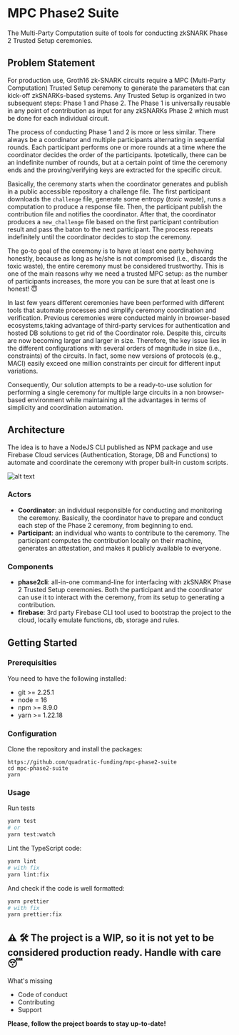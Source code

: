 # MPC Phase2 Suite

The Multi-Party Computation suite of tools for conducting zkSNARK Phase 2 Trusted Setup ceremonies.

## Problem Statement

For production use, Groth16 zk-SNARK circuits require a MPC (Multi-Party Computation) Trusted Setup ceremony to generate the parameters that can kick-off zkSNARKs-based systems. Any Trusted Setup is organized in two subsequent steps: Phase 1 and Phase 2. The Phase 1 is universally reusable in any point of contribution as input for any zkSNARKs Phase 2 which must be done for each individual circuit.

The process of conducting Phase 1 and 2 is more or less similar. There always be a coordinator and multiple participants alternating in sequential rounds. Each participant performs one or more rounds at a time where the coordinator decides the order of the participants. Ipotetically, there can be an indefinite number of rounds, but at a certain point of time the ceremony ends and the proving/verifying keys are extracted for the specific circuit.

Basically, the ceremony starts when the coordinator generates and publish in a public accessible repository a challenge file. The first participant downloads the `challenge` file, generate some entropy (_toxic waste_), runs a computation to produce a response file. Then, the participant publish the contribution file and notifies the coordinator. After that, the coordinator produces a `new_challenge` file based on the first participant contribution result and pass the baton to the next participant. The process repeats indefinitely until the coordinator decides to stop the ceremony.

The go-to goal of the ceremony is to have at least one party behaving honestly, because as long as he/she is not compromised (i.e., discards the toxic waste), the entire ceremony must be considered trustworthy. This is one of the main reasons why we need a trusted MPC setup: as the number of participants increases, the more you can be sure that at least one is honest! 😇

In last few years different ceremonies have been performed with different tools that automate processes and simplify ceremony coordination and verification. Previous ceremonies were conducted mainly in browser-based ecosystems,taking advantage of third-party services for authentication and hosted DB solutions to get rid of the Coordinator role. Despite this, circuits are now becoming larger and larger in size. Therefore, the key issue lies in the different configurations with several orders of magnitude in size (i.e., constraints) of the circuits. In fact, some new versions of protocols (e.g., MACI) easily exceed one million constraints per circuit for different input variations.

Consequently, Our solution attempts to be a ready-to-use solution for performing a single ceremony for multiple large circuits in a non browser-based environment while maintaining all the advantages in terms of simplicity and coordination automation.

## Architecture

The idea is to have a NodeJS CLI published as NPM package and use Firebase Cloud services (Authentication, Storage, DB and Functions) to automate and coordinate the ceremony with proper built-in custom scripts.

![alt text](https://i.imgur.com/CqYHWto.jpg)

### Actors

-   **Coordinator**: an individual responsible for conducting and monitoring the ceremony. Basically, the coordinator have to prepare and conduct each step of the Phase 2 ceremony, from beginning to end.
-   **Participant**: an individual who wants to contribute to the ceremony. The participant computes the contribution locally on their machine, generates an attestation, and makes it publicly available to everyone.

### Components

-   **phase2cli**: all-in-one command-line for interfacing with zkSNARK Phase 2 Trusted Setup ceremonies. Both the participant and the coordinator can use it to interact with the ceremony, from its setup to generating a contribution.
-   **firebase**: 3rd party Firebase CLI tool used to bootstrap the project to the cloud, locally emulate functions, db, storage and rules.

## Getting Started

### Prerequisities

You need to have the following installed:

* git >= 2.25.1
* node = 16
* npm >= 8.9.0
* yarn >= 1.22.18

### Configuration

Clone the repository and install the packages:

```
https://github.com/quadratic-funding/mpc-phase2-suite
cd mpc-phase2-suite
yarn
```

### Usage

Run tests

```bash
yarn test
# or
yarn test:watch
```

Lint the TypeScript code:

```bash
yarn lint
# with fix
yarn lint:fix
```

And check if the code is well formatted:

```bash
yarn prettier
# with fix
yarn prettier:fix
```

## ⚠️ 🛠 The project is a WIP, so it is not yet to be considered production ready. Handle with care 😴

What's missing

-   Code of conduct
-   Contributing
-   Support

**Please, follow the project boards to stay up-to-date!**
